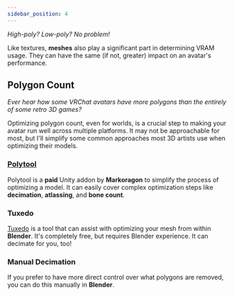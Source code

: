 ```yaml
---
sidebar_position: 4
---
```


*High-poly? Low-poly? No problem!*

Like textures, **meshes** also play a significant part in determining VRAM usage. They can have the same (if not, greater) impact on an avatar's performance.

## Polygon Count

*Ever hear how some VRChat avatars have more polygons than the entirely of some retro 3D games?*

Optimizing polygon count, even for worlds, is a crucial step to making your avatar run well across multiple platforms. It may not be approachable for most, but I'll simplify some common approaches most 3D artists use when optimizing their models.

### [Polytool](https://markcreator.gumroad.com/l/Polytool)

Polytool is a **paid** Unity addon by **Markoragon** to simplify the process of optimizing a model. It can easily cover complex optimization steps like **decimation**, **atlassing**, and **bone count**.

### Tuxedo

[Tuxedo](https://github.com/feilen/tuxedo-blender-plugin) is a tool that can assist with optimizing your mesh from within **Blender**. It's completely free, but requires Blender experience. It can decimate for you, too!

### Manual Decimation

If you prefer to have more direct control over what polygons are removed, you can do this manually in **Blender**. 